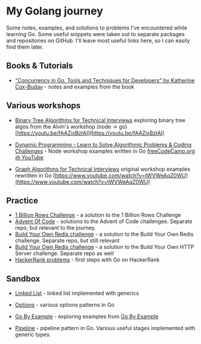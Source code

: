 # My Golang journey

Some notes, examples, and solutions to problems I've encountered while learning Go. Some useful snippets were taken out to separate packages and repositories on GitHub. I'll leave most useful links here, so I can easily find them later.

## Books & Tutorials

- ["Concurrency in Go. Tools and Techniques for Developers" by Katherine Cox-Buday](tree/main/sandbox/Concurrency_in_Go_test.go) - notes and examples from the book

## Various workshops

- [Binary Tree Algorithms for Technical Interviews](tree/main/sandbox/Binary_tree_algorithm_for_technical_interview_test.go) exploring binary tree algos from the Alvin's workshop (node -> go) [https://youtu.be/fAAZixBzIAI](https://youtu.be/fAAZixBzIAI)

- [Dynamic Programming - Learn to Solve Algorithmic Problems & Coding Challenges](tree/main/sandbox/Dynamic_programming_workshop_test.go) - Node workshop examples written in Go
[freeCodeCamp.org @ YouTube](https://www.youtube.com/watch?v=oBt53YbR9Kk)

- [Graph Algorithms for Technical Interviews](tree/main/sandbox/Graph_Algorithms_for_Technical_Interviews_test.go) original workshop examples rewritten in Go [https://www.youtube.com/watch?v=tWVWeAqZ0WU](https://www.youtube.com/watch?v=tWVWeAqZ0WU)

## Practice

- [1 Billion Rows Challenge](sandbox/1brc) - a solution to the 1 Billion Rows Challenge
- [Advent Of Code](https://github.com/parMaster/advent-of-code) - solutions to the Advent of Code challenges. Separate repo, but relevant to the journey.
- [Build Your Own Redis challenge](https://github.com/parMaster/byo-http-server) - a solution to the Build Your Own Redis challenge. Separate repo, but still relevant
- [Build Your Own Redis challenge](https://github.com/parMaster/byo-http-server) - a solution to the Build Your Own HTTP Server challenge. Separate repo as well
- [HackerRank problems](HackerRank) - first steps with Go on HackerRank

## Sandbox
- [Linked List](tree/main/sandbox/Linked-Lists_test.go) - linked list implemented with generics

- [Options](tree/main/sandbox/Options_test.go) - various options patterns in Go

- [Go By Example](tree/main/sandbox/GoByExample) - exploring examples from [Go By Example](https://gobyexample.com/)

- [Pipeline](sandbox/pipeline) - pipeline pattern in Go. Various useful stages implemented with generic types.